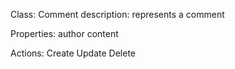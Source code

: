 Class: Comment
    description: represents a comment

Properties:
    author
    content

Actions:
    Create
    Update
    Delete
